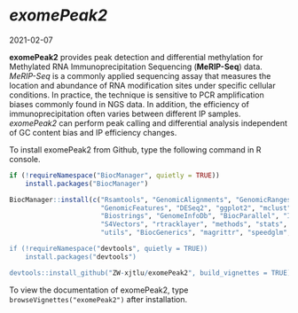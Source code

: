*exomePeak2* 
================
2021-02-07

**exomePeak2** provides peak detection and differential methylation for Methylated RNA Immunoprecipitation Sequencing (**MeRIP-Seq**) data. *MeRIP-Seq* is a commonly applied sequencing assay that measures the location and abundance of RNA modification sites under specific cellular conditions. In practice, the technique is sensitive to PCR amplification biases commonly found in NGS data. In addition, the efficiency of immunoprecipitation often varies between different IP samples. *exomePeak2* can perform peak calling and differential analysis independent of GC content bias and IP efficiency changes. 

To install exomePeak2 from Github, type the following command in R console.

``` r
if (!requireNamespace("BiocManager", quietly = TRUE))
    install.packages("BiocManager")

BiocManager::install(c("Rsamtools", "GenomicAlignments", "GenomicRanges", 
                       "GenomicFeatures", "DESeq2", "ggplot2", "mclust", "BSgenome", 
                       "Biostrings", "GenomeInfoDb", "BiocParallel", "IRanges", 
                       "S4Vectors", "rtracklayer", "methods", "stats", 
                       "utils", "BiocGenerics", "magrittr", "speedglm", "splines", "txdbmaker“))

if (!requireNamespace("devtools", quietly = TRUE))
    install.packages("devtools")

devtools::install_github("ZW-xjtlu/exomePeak2", build_vignettes = TRUE)
```
To view the documentation of exomePeak2, type `browseVignettes("exomePeak2")` after installation.
